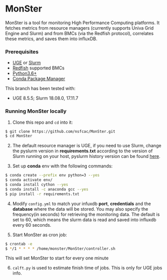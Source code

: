 # MonSter
MonSter is a tool for monitoring High Performance Computing platforms. It fetches metrics from resource managers (currently supports Univa Grid Engine and Slurm) and from BMCs (via the Redfish protocol), correlates these metrics, and saves them into influxDB. 

### Prerequisites
* [UGE](https:www.univa.com/) or [Slurm](https://www.schedmd.com/)
* [Redfish](https://www.dmtf.org/standards/redfish) supported BMCs
* [Python3.6+](https://www.python.org/)
* [Conda Package Manager](https://docs.conda.io/en/latest/)

This branch has been tested with:
* UGE 8.5.5; Slurm 18.08.0, 17.11.7

### Running MonSter locally
1. Clone this repo and `cd` into it:

``` bash
$ git clone https://github.com/nsfcac/MonSter.git
$ cd MonSter
```
2. The default resource manager is UGE, if you need to use Slurm, change the pyslurm version in __requirements.txt__ according to the version of Slurm running on your host, pyslurm history version can be found [here](https://pypi.org/project/pyslurm/#history). 

3. Set up __conda__ env with the following commands:

```bash
$ conda create --prefix env python=3 --yes
$ conda activate env/
$ conda install cython --yes
$ conda install -c anaconda gcc --yes
$ pip install -r requirements.txt
```

4. Modify `config.yml` to match your infuxdb __port__, __credentials__ and the __database__ where the data will be stored. You may also specify the frequency(in seconds) for retrieving the monitoring data. The default is set to 60, which means the slurm data is read and saved into influxdb every 60 seconds. 

5. Start MonSter as cron job: 
```bash
$ crontab -e
$ */1 * * * * /home/monster/MonSter/controller.sh
```
This will set MonSter to start for every one minute

6. `calft.py` is used to estimate finish time of jobs. This is only for UGE jobs info.
